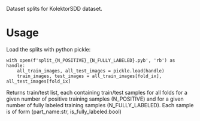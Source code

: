 Dataset splits for KolektorSDD dataset.

# Usage

Load the splits with python pickle:

    with open(f'split_{N_POSITIVE}_{N_FULLY_LABELED}.pyb', 'rb') as handle:
        all_train_images, all_test_images = pickle.load(handle)
        train_images, test_images = all_train_images[fold_ix], all_test_images[fold_ix]
        
Returns train/test list, each containing train/test samples for all folds for a given number of positive training samples (N_POSITIVE) and for a given number of fully labeled training samples (N_FULLY_LABELED).
Each sample is of form (part_name:str, is_fully_labeled:bool)